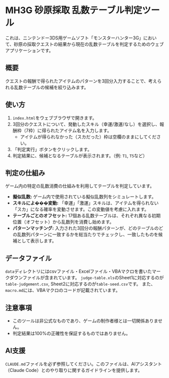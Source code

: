 # MH3G 砂原採取 乱数テーブル判定ツール

これは、ニンテンドー3DS用ゲームソフト「モンスターハンター3G」において、砂原の採取クエストの結果から現在の乱数テーブルを判定するためのウェブアプリケーションです。

## 概要

クエストの報酬で得られたアイテムのパターンを3回分入力することで、考えられる乱数テーブルの候補を絞り込みます。

## 使い方

1.  `index.html`をウェブブラウザで開きます。
2.  3回分のクエストについて、発動したスキル（幸運/激運/なし）を選択し、報酬枠（7枠）に得られたアイテム名を入力します。
    *   アイテムが得られなかった（スカだった）枠は空欄のままにしてください。
3.  「判定実行」ボタンをクリックします。
4.  判定結果に、候補となるテーブルが表示されます。（例: `T1`, `T5`など）

## 判定の仕組み

ゲーム内の特定の乱数消費の仕組みを利用してテーブルを判定しています。

*   **擬似乱数:** ゲーム内で使用されている擬似乱数列をシミュレートします。
*   **スキルによ���変動:** 「幸運」「激運」スキルは、アイテムを得られない「スカ」になる確率を変動させます。この変動値を考慮に入れます。
*   **テーブルごとのオフセット:** 17個ある乱数テーブルは、それぞれ異なる初期位置（オフセット）から乱数列を消費し始めます。
*   **パターンマッチング:** 入力された3回分の報酬パターンが、どのテーブルのどの乱数列パターンに一致するかを総当たりでチェックし、一致したものを候補として表示します。

## データファイル
`data`ディレクトリにはcsvファイル・Excelファイル・VBAマクロを書いたマークダウンファイルが含まれています。
`judge-table.xls`のSheet1に対応するのが`table-judgement.csv`, Sheet2に対応するのが`table-seed.csv`です。
また、`macro.md`には、VBAマクロのコードが記載されています。

## 注意事項

*   このツールは非公式なものであり、ゲームの制作者様とは一切関係ありません。
*   判定結果は100%の正確性を保証するものではありません。


## AI支援
`CLAUDE.md`ファイルを必ず参照してください。このファイルは、AIアシスタント（Claude Code）とのやり取りに関するガイドラインを提供します。
